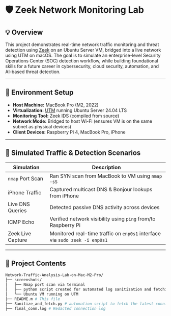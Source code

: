 # 🛡️ Zeek Network Monitoring Lab

## 💡 Overview

This project demonstrates real-time network traffic monitoring and threat detection using [Zeek](https://zeek.org/) on an Ubuntu Server VM, bridged into a live network using UTM on macOS. The goal is to simulate an enterprise-level Security Operations Center (SOC) detection workflow, while building foundational skills for a future career in cybersecurity, cloud security, automation, and AI-based threat detection.

---

## 🧰 Environment Setup

- **Host Machine:** MacBook Pro (M2, 2022)
- **Virtualization:** [UTM](https://mac.getutm.app/) running Ubuntu Server 24.04 LTS
- **Monitoring Tool:** Zeek IDS (compiled from source)
- **Network Mode:** Bridged to host Wi-Fi (ensures VM is on the same subnet as physical devices)
- **Client Devices:** Raspberry Pi 4, MacBook Pro, iPhone

---

## 📡 Simulated Traffic & Detection Scenarios

| Simulation | Description |
|------------|-------------|
| `nmap` Port Scan | Ran SYN scan from MacBook to VM using `nmap -sS` |
| iPhone Traffic | Captured multicast DNS & Bonjour lookups from iPhone |
| Live DNS Queries | Detected passive DNS activity across devices |
| ICMP Echo | Verified network visibility using `ping` from/to Raspberry Pi |
| Zeek Live Capture | Monitored real-time traffic on `enp0s1` interface via `sudo zeek -i enp0s1` |

---

## 📂 Project Contents

```bash
Network-Traffic-Analysis-Lab-on-Mac-M2-Pro/
├── screenshots/
│   ├── Nmap port scan via terminal
│   ├── python script created for automated log sanitization and fetching
│   └── Ubuntu VM running on UTM
├── README.m # This file
├── Sanitize_and_fetch.py # automation script to fetch the latest conn.log file and sanitize it by redacting IP address and other unwanted data. 
├── final_conn.log # Redacted connection log
